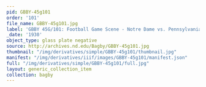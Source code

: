 ```yaml
---
pid: GBBY-45g101
order: '101'
file_name: GBBY-45g101.jpg
label: 'GBBY 45G/101: Football Game Scene - Notre Dame vs. Pennsylvania - 1930/1108'
_date: '1930'
object_type: glass plate negative
source: http://archives.nd.edu/Bagby/GBBY-45g101.jpg
thumbnail: "/img/derivatives/simple/GBBY-45g101/thumbnail.jpg"
manifest: "/img/derivatives/iiif/images/GBBY-45g101/manifest.json"
full: "/img/derivatives/simple/GBBY-45g101/full.jpg"
layout: generic_collection_item
collection: bagby
---
```

